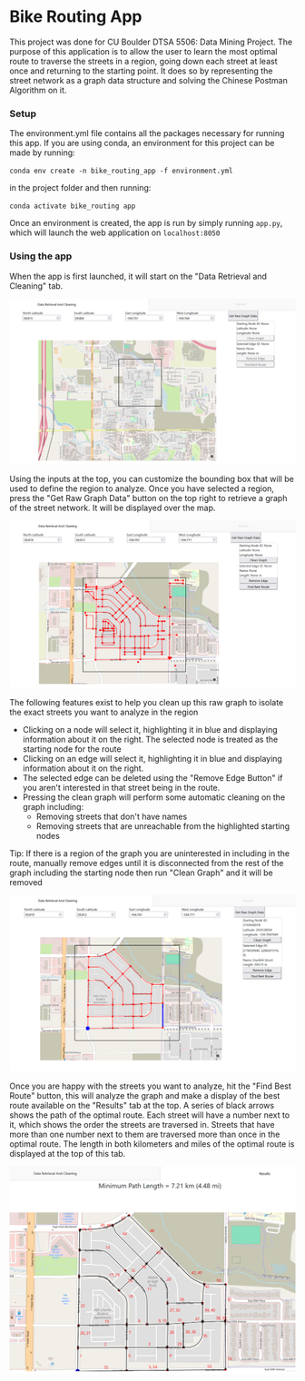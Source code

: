 # Bike Routing App

This project was done for CU Boulder DTSA 5506: Data Mining Project.
The purpose of this application is to allow the user to learn the most optimal route to traverse the streets in a region,
going down each street at least once and returning to the starting point. It does so by representing the street network
as a graph data structure and solving the Chinese Postman Algorithm on it.

### Setup

The environment.yml file contains all the packages necessary for running this app.
If you are using conda, an environment for this project can be made by running:

`conda env create -n bike_routing_app -f environment.yml`

in the project folder and then running:

`conda activate bike_routing app`

Once an environment is created, the app is run by simply running `app.py`, which will launch the web
application on `localhost:8050`


### Using the app

When the app is first launched, it will start on the "Data Retrieval and Cleaning" tab. 

![alt text](readme_images/Startup.PNG)

Using the inputs at the top, you can customize the bounding box that will be used to define the region to analyze.
Once you have selected a region, press the "Get Raw Graph Data" button on the top right to retrieve a graph of the street network.
It will be displayed over the map. 

![alt text](readme_images/RawGraph.PNG)

The following features exist to help you clean up this raw graph to isolate the exact streets you want to analyze in the region

* Clicking on a node will select it, highlighting it in blue and displaying information about it on the right. The selected node is treated as the starting node for the route
* Clicking on an edge will select it, highlighting it in blue and displaying information about it on the right.
* The selected edge can be deleted using the "Remove Edge Button" if you aren't interested in that street being in the route.
* Pressing the clean graph will perform some automatic cleaning on the graph including:
    * Removing streets that don't have names
    * Removing streets that are unreachable from the highlighted starting nodes

Tip: If there is a region of the graph you are uninterested in including in the route, manually remove edges until it is disconnected from the rest of the graph including the starting node
then run "Clean Graph" and it will be removed

![alt text](readme_images/CleanedGraph.PNG)

Once you are happy with the streets you want to analyze, hit the "Find Best Route" button, this will analyze the graph
and make a display of the best route available on the "Results" tab at the top. A series of black arrows shows the path
of the optimal route. Each street will have a number next to it, which shows the order the streets are traversed in.
Streets that have more than one number next to them are traversed more than once in the optimal route. The length in both kilometers
and miles of the optimal route is displayed at the top of this tab. 

![alt text](readme_images/Results.PNG)


